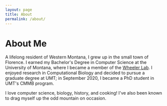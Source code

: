 ```yaml
---
layout: page
title: About
permalink: /about/
---
```


# About Me
A lifelong resident of Western Montana, I grew up in the small town of Florence. I earned my Bachelor's Degree in Computer Science at the University of Montana, where I became a member of the [Wheeler Lab](www.wheelerlab.org). I enjoyed research in Computational Biology and decided to pursue a graduate degree at UMT; in September 2020, I became a PhD student in UMT's CMMB program.

I love computer science, biology, history, and cooking! I've also been known to drag myself up the odd mountain on occasion. 
